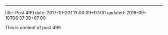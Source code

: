 ---
title: Post 499
date: 2017-10-20T13:00:09+07:00
updated: 2016-09-10T08:37:38+07:00

This is content of post 499